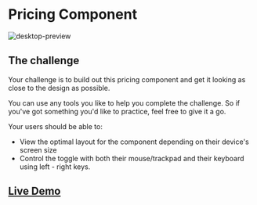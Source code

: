 # Pricing Component

![desktop-preview](https://user-images.githubusercontent.com/29714385/97001826-b3e32f00-1541-11eb-9c16-6acafa1e2387.jpg)


## The challenge

Your challenge is to build out this pricing component and get it looking as close to the design as possible.

You can use any tools you like to help you complete the challenge. So if you've got something you'd like to practice, feel free to give it a go.

Your users should be able to:

- View the optimal layout for the component depending on their device's screen size
- Control the toggle with both their mouse/trackpad and their keyboard using left - right keys.

## [Live Demo](https://pricing-component-7a170.web.app/)

